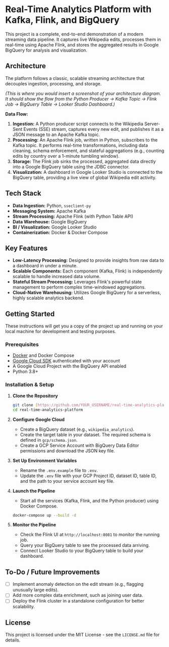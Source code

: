 
# Real-Time Analytics Platform with Kafka, Flink, and BigQuery


This project is a complete, end-to-end demonstration of a modern streaming data pipeline. It captures live Wikipedia edits, processes them in real-time using Apache Flink, and stores the aggregated results in Google BigQuery for analysis and visualization.

## Architecture

The platform follows a classic, scalable streaming architecture that decouples ingestion, processing, and storage.


*(This is where you would insert a screenshot of your architecture diagram. It should show the flow from the Python Producer -> Kafka Topic -> Flink Job -> BigQuery Table -> Looker Studio Dashboard.)*

**Data Flow:**
1.  **Ingestion:** A Python producer script connects to the Wikipedia Server-Sent Events (SSE) stream, captures every new edit, and publishes it as a JSON message to an Apache Kafka topic.
2.  **Processing:** An Apache Flink job, written in Python, subscribes to the Kafka topic. It performs real-time transformations, including data cleaning, schema enforcement, and stateful aggregations (e.g., counting edits by country over a 1-minute tumbling window).
3.  **Storage:** The Flink job sinks the processed, aggregated data directly into a Google BigQuery table using the JDBC connector.
4.  **Visualization:** A dashboard in Google Looker Studio is connected to the BigQuery table, providing a live view of global Wikipedia edit activity.

## Tech Stack

* **Data Ingestion:** Python, `sseclient-py`
* **Messaging System:** Apache Kafka
* **Stream Processing:** Apache Flink (with Python Table API)
* **Data Warehouse:** Google BigQuery
* **BI / Visualization:** Google Looker Studio
* **Containerization:** Docker & Docker Compose

## Key Features

-   **Low-Latency Processing:** Designed to provide insights from raw data to a dashboard in under a minute.
-   **Scalable Components:** Each component (Kafka, Flink) is independently scalable to handle increased data volume.
-   **Stateful Stream Processing:** Leverages Flink's powerful state management to perform complex time-windowed aggregations.
-   **Cloud-Native Warehousing:** Utilizes Google BigQuery for a serverless, highly scalable analytics backend.

## Getting Started

These instructions will get you a copy of the project up and running on your local machine for development and testing purposes.

### Prerequisites

-   [Docker](https://www.docker.com/get-started) and Docker Compose
-   [Google Cloud SDK](https://cloud.google.com/sdk/docs/install) authenticated with your account
-   A Google Cloud Project with the BigQuery API enabled
-   Python 3.8+

### Installation & Setup

1.  **Clone the Repository**
    ```bash
    git clone [https://github.com/YOUR_USERNAME/real-time-analytics-platform.git](https://github.com/YOUR_USERNAME/real-time-analytics-platform.git)
    cd real-time-analytics-platform
    ```

2.  **Configure Google Cloud**
    -   Create a BigQuery dataset (e.g., `wikipedia_analytics`).
    -   Create the target table in your dataset. The required schema is defined in `gcp/schema.json`.
    -   Create a GCP Service Account with BigQuery Data Editor permissions and download the JSON key file.

3.  **Set Up Environment Variables**
    -   Rename the `.env.example` file to `.env`.
    -   Update the `.env` file with your GCP Project ID, dataset ID, table ID, and the path to your service account key file.

4.  **Launch the Pipeline**
    -   Start all the services (Kafka, Flink, and the Python producer) using Docker Compose.
    ```bash
    docker-compose up --build -d
    ```

5.  **Monitor the Pipeline**
    -   Check the Flink UI at `http://localhost:8081` to monitor the running job.
    -   Query your BigQuery table to see the processed data arriving.
    -   Connect Looker Studio to your BigQuery table to build your dashboard.

## To-Do / Future Improvements

-   [ ] Implement anomaly detection on the edit stream (e.g., flagging unusually large edits).
-   [ ] Add more complex data enrichment, such as joining user data.
-   [ ] Deploy the Flink cluster in a standalone configuration for better scalability.

## License

This project is licensed under the MIT License - see the `LICENSE.md` file for details.
